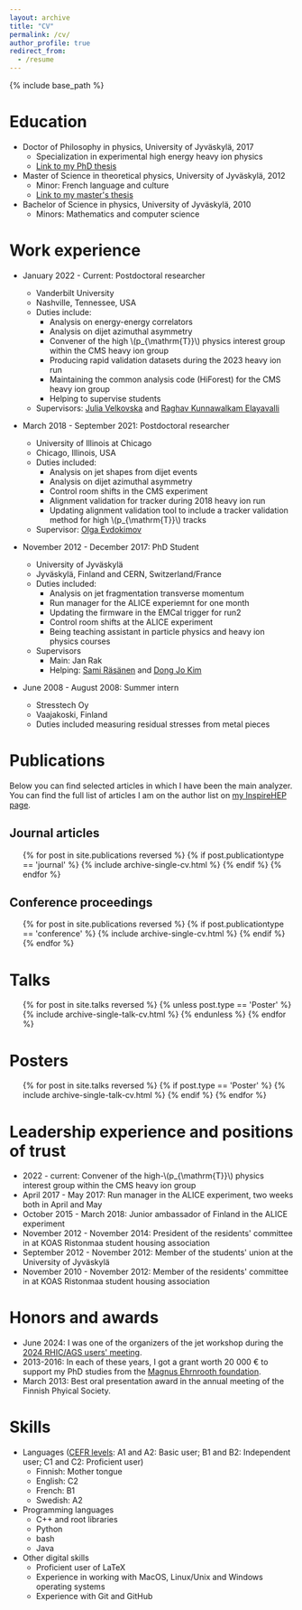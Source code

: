 ```yaml
---
layout: archive
title: "CV"
permalink: /cv/
author_profile: true
redirect_from:
  - /resume
---
```


{% include base_path %}

Education
======
* Doctor of Philosophy in physics, University of Jyväskylä, 2017
  * Specialization in experimental high energy heavy ion physics
  * [Link to my PhD thesis](https://jyx.jyu.fi/handle/123456789/56142)
* Master of Science in theoretical physics, University of Jyväskylä, 2012
  * Minor: French language and culture
  * [Link to my master's thesis](https://jyx.jyu.fi/handle/123456789/40192)
* Bachelor of Science in physics, University of Jyväskylä, 2010
  * Minors: Mathematics and computer science

Work experience
======
* January 2022 - Current: Postdoctoral researcher
  * Vanderbilt University
  * Nashville, Tennessee, USA
  * Duties include:
    * Analysis on energy-energy correlators
    * Analysis on dijet azimuthal asymmetry
    * Convener of the high \\(p_{\mathrm{T}}\\) physics interest group within the CMS heavy ion group
    * Producing rapid validation datasets during the 2023 heavy ion run
    * Maintaining the common analysis code (HiForest) for the CMS heavy ion group
    * Helping to supervise students
  * Supervisors: [Julia Velkovska](https://as.vanderbilt.edu/physics-astronomy/bio/julia-velkovska/) and [Raghav Kunnawalkam Elayavalli](https://www.raghavke.me)

* March 2018 - September 2021: Postdoctoral researcher
  * University of Illinois at Chicago
  * Chicago, Illinois, USA
  * Duties included:
    * Analysis on jet shapes from dijet events
    * Analysis on dijet azimuthal asymmetry
    * Control room shifts in the CMS experiment
    * Alignment validation for tracker during 2018 heavy ion run
    * Updating alignment validation tool to include a tracker validation method for high \\(p_{\mathrm{T}}\\) tracks
  * Supervisor: [Olga Evdokimov](https://phys.uic.edu/profiles/evdokimov-olga/)

* November 2012 - December 2017: PhD Student
  * University of Jyväskylä
  * Jyväskylä, Finland and CERN, Switzerland/France
  * Duties included:
    * Analysis on jet fragmentation transverse momentum
    * Run manager for the ALICE experiemnt for one month
    * Updating the firmware in the EMCal trigger for run2
    * Control room shifts at the ALICE experiment
    * Being teaching assistant in particle physics and heavy ion physics courses
  * Supervisors
    * Main: Jan Rak
    * Helping: [Sami Räsänen](https://www.jyu.fi/en/people/sami-rasanen) and [Dong Jo Kim](https://www.jyu.fi/en/people/dong-jo-kim)
  
* June 2008 - August 2008: Summer intern
  * Stresstech Oy
  * Vaajakoski, Finland
  * Duties included measuring residual stresses from metal pieces

Publications
======

Below you can find selected articles in which I have been the main analyzer. You can find the full list of articles I am on the author list on [my InspireHEP page]({{site.author.inspirehep}}).

Journal articles
------
  <ul>{% for post in site.publications reversed %}
    {% if post.publicationtype == 'journal' %}
      {% include archive-single-cv.html %}
    {% endif %} 
  {% endfor %}</ul>
  
Conference proceedings
------
  <ul>{% for post in site.publications reversed %}
    {% if post.publicationtype == 'conference' %}
      {% include archive-single-cv.html %}
    {% endif %}
  {% endfor %}</ul>

Talks
======
  <ul>{% for post in site.talks reversed %}
    {% unless post.type == 'Poster' %}
      {% include archive-single-talk-cv.html  %}
    {% endunless %}
  {% endfor %}</ul>
  
Posters
=====
  <ul>{% for post in site.talks reversed %}
    {% if post.type == 'Poster' %}
      {% include archive-single-talk-cv.html  %}
    {% endif %}
  {% endfor %}</ul>

Leadership experience and positions of trust
======
* 2022 - current: Convener of the high-\\(p_{\mathrm{T}}\\) physics interest group within the CMS heavy ion group
* April 2017 - May 2017: Run manager in the ALICE experiment, two weeks both in April and May
* October 2015 -  March 2018: Junior ambassador of Finland in the ALICE experiment
* November 2012 - November 2014: President of the residents' committee in at KOAS Ristonmaa student housing association
* September 2012 - November 2012: Member of the students' union at the University of Jyväskylä
* November 2010 - November 2012: Member of the residents' committee in at KOAS Ristonmaa student housing association

Honors and awards
=====
* June 2024: I was one of the organizers of the jet workshop during the [2024 RHIC/AGS users' meeting](https://indico.bnl.gov/event/22687/#b-8715-jets-bldg-488-berkner-h).
* 2013-2016: In each of these years, I got a grant worth 20 000 € to support my PhD studies from the [Magnus Ehrnrooth foundation](https://magnusehrnroothinsaatio.fi/en/frontpage/).
* March 2013: Best oral presentation award in the annual meeting of the Finnish Phyical Society.

Skills
======
* Languages ([CEFR levels](https://europass.europa.eu/en/common-european-framework-reference-language-skills): A1 and A2: Basic user; B1 and B2: Independent user; C1 and C2: Proficient user)
  * Finnish: Mother tongue
  * English: C2
  * French: B1
  * Swedish: A2
* Programming languages
  * C++ and root libraries
  * Python
  * bash
  * Java
* Other digital skills
  * Proficient user of LaTeX
  * Experience in working with MacOS, Linux/Unix and Windows operating systems
  * Experience with Git and GitHub

<!---
Teaching
======
  <ul>{% for post in site.teaching reversed %}
    {% include archive-single-cv.html %}
  {% endfor %}</ul>  
--->
